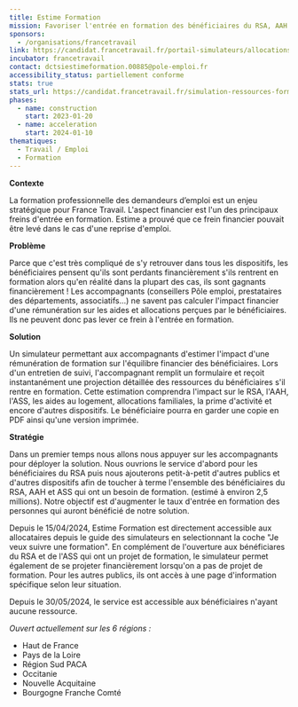 ```yaml
---
title: Estime Formation
mission: Favoriser l'entrée en formation des bénéficiaires du RSA, AAH et ASS en anticipant l’impact d’une rémunération de formation sur les aides qu’ils perçoivent.
sponsors:
  - /organisations/francetravail
link: https://candidat.francetravail.fr/portail-simulateurs/allocations-et-aides/parcours/votre-situation?formationForce=true
incubator: francetravail
contact: dctsiestimeformation.00885@pole-emploi.fr
accessibility_status: partiellement conforme
stats: true
stats_url: https://candidat.francetravail.fr/simulation-ressources-formation/stats
phases:
  - name: construction
    start: 2023-01-20
  - name: acceleration
    start: 2024-01-10
thematiques:
  - Travail / Emploi
  - Formation
---
```


**Contexte**

La formation professionnelle des demandeurs d’emploi est un enjeu stratégique pour France Travail.
L'aspect financier est l'un des principaux freins d'entrée en formation.
Estime a prouvé que ce frein financier pouvait être levé dans le cas d'une reprise d'emploi.



**Problème**

Parce que c'est très compliqué de s'y retrouver dans tous les dispositifs, les bénéficiaires pensent qu'ils sont perdants financièrement s'ils rentrent en formation alors qu'en réalité dans la plupart des cas, ils sont gagnants financièrement !
Les accompagnants (conseillers Pôle emploi, prestataires des départements, associatifs...) ne savent pas calculer l'impact financier d'une rémunération sur les aides et allocations perçues par le bénéficiaires. Ils ne peuvent donc pas lever ce frein à l'entrée en formation.



**Solution**

Un simulateur permettant aux accompagnants d'estimer l'impact d'une rémunération de formation sur l'équilibre financier des bénéficiaires.
Lors d'un entretien de suivi, l'accompagnant remplit un formulaire et reçoit instantanément une projection détaillée des ressources du bénéficiaires s'il rentre en formation.
Cette estimation comprendra l'impact sur le RSA, l'AAH, l'ASS, les aides au logement, allocations familiales, la prime d'activité et encore d'autres dispositifs.
Le bénéficiaire pourra en garder une copie en PDF ainsi qu'une version imprimée.



**Stratégie**

Dans un premier temps nous allons nous appuyer sur les accompagnants pour déployer la solution.
Nous ouvrions le service d'abord pour les bénéficiaires du RSA puis nous ajouterons petit-à-petit d'autres publics et d'autres dispositifs afin de toucher à terme l'ensemble des bénéficiaires du RSA, AAH et ASS qui ont un besoin de formation. (estimé à environ 2,5 millions). Notre objectif est d'augmenter le taux d'entrée en formation des personnes qui auront bénéficié de notre solution. 

Depuis le 15/04/2024, Estime Formation est directement accessible aux allocataires depuis le guide des simulateurs en selectionnant la coche "Je veux suivre une formation". En complément de l'ouverture aux bénéficiares du RSA et de l'ASS qui ont un projet de formation, le simulateur permet également de se projeter financièrement lorsqu'on a pas de projet de formation. Pour les autres publics, ils ont accès à une page d'information spécifique selon leur situation. 

Depuis le 30/05/2024, le service est accessible aux bénéficiaires n'ayant aucune ressource. 

*Ouvert actuellement sur les 6 régions :*
- Haut de France
- Pays de la Loire
- Région Sud PACA
- Occitanie
- Nouvelle Acquitaine
- Bourgogne Franche Comté
